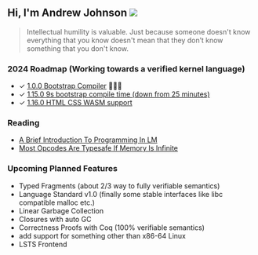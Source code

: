## Hi, I'm Andrew Johnson ![](https://komarev.com/ghpvc/?username=andrew-johnson-4)

> Intellectual humility is valuable.
> Just because someone doesn't know everything that you know
> doesn't mean that they don’t know something that you don't know.

### 2024 Roadmap (Working towards a verified kernel language)

* ✓ [1.0.0 Bootstrap Compiler](https://github.com/andrew-johnson-4/lambda-mountain/releases/tag/1.0.0) 🥳🎉🎁
* ✓ [1.15.0 9s bootstrap compile time (down from 25 minutes)](https://github.com/andrew-johnson-4/lambda-mountain/releases/tag/1.15.0)
* ✓ [1.16.0 HTML CSS WASM support](https://github.com/andrew-johnson-4/lambda-mountain/releases/tag/1.16.0)

### Reading

* [A Brief Introduction To Programming In LM](https://andrewjohnson4.substack.com/p/a-brief-introduction-to-programming)
* [Most Opcodes Are Typesafe If Memory Is Infinite](https://andrewjohnson4.substack.com/p/most-opcodes-are-typesafe-if-memory)

### Upcoming Planned Features
* Typed Fragments (about 2/3 way to fully verifiable semantics)
* Language Standard v1.0 (finally some stable interfaces like libc compatible malloc etc.)
* Linear Garbage Collection
* Closures with auto GC
* Correctness Proofs with Coq (100% verifiable semantics)
* add support for something other than x86-64 Linux
* LSTS Frontend

